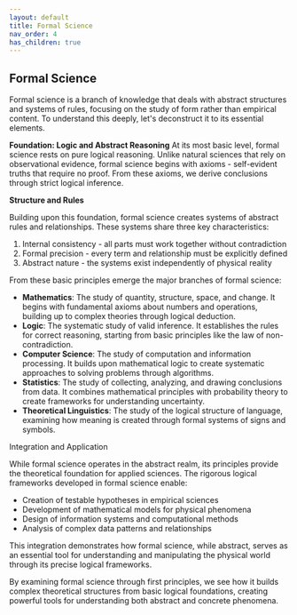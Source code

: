 ```yaml
---
layout: default
title: Formal Science
nav_order: 4
has_children: true
---
```

## Formal Science

Formal science is a branch of knowledge that deals with abstract structures and systems of rules, focusing on the study of form rather than empirical content. To understand this deeply, let's deconstruct it to its essential elements.

**Foundation: Logic and Abstract Reasoning**
At its most basic level, formal science rests on pure logical reasoning. Unlike natural sciences that rely on observational evidence, formal science begins with axioms - self-evident truths that require no proof. From these axioms, we derive conclusions through strict logical inference.

**Structure and Rules**

Building upon this foundation, formal science creates systems of abstract rules and relationships. These systems share three key characteristics:
1. Internal consistency - all parts must work together without contradiction
2. Formal precision - every term and relationship must be explicitly defined
3. Abstract nature - the systems exist independently of physical reality

From these basic principles emerge the major branches of formal science:

- **Mathematics**: The study of quantity, structure, space, and change. It begins with fundamental axioms about numbers and operations, building up to complex theories through logical deduction.
- **Logic**: The systematic study of valid inference. It establishes the rules for correct reasoning, starting from basic principles like the law of non-contradiction.
- **Computer Science**: The study of computation and information processing. It builds upon mathematical logic to create systematic approaches to solving problems through algorithms.
- **Statistics**: The study of collecting, analyzing, and drawing conclusions from data. It combines mathematical principles with probability theory to create frameworks for understanding uncertainty.
- **Theoretical Linguistics**: The study of the logical structure of language, examining how meaning is created through formal systems of signs and symbols.

Integration and Application

While formal science operates in the abstract realm, its principles provide the theoretical foundation for applied sciences. The rigorous logical frameworks developed in formal science enable:

- Creation of testable hypotheses in empirical sciences
- Development of mathematical models for physical phenomena
- Design of information systems and computational methods
- Analysis of complex data patterns and relationships

This integration demonstrates how formal science, while abstract, serves as an essential tool for understanding and manipulating the physical world through its precise logical frameworks.

By examining formal science through first principles, we see how it builds complex theoretical structures from basic logical foundations, creating powerful tools for understanding both abstract and concrete phenomena. 
